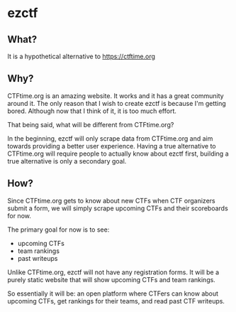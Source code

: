 # ezctf

## What?

It is a hypothetical alternative to https://ctftime.org

## Why?

CTFtime.org is an amazing website. It works and it has a great community
around it. The only reason that I wish to create ezctf is because I'm
getting bored. Although now that I think of it, it is too much effort.

That being said, what will be different from CTFtime.org?

In the beginning, ezctf will only scrape data from CTFtime.org and aim
towards providing a better user experience. Having a true alternative to
CTFtime.org will require people to actually know about ezctf first,
building a true alternative is only a secondary goal.

## How?

Since CTFtime.org gets to know about new CTFs when CTF organizers submit a
form, we will simply scrape upcoming CTFs and their scoreboards for now.

The primary goal for now is to see:

- upcoming CTFs
- team rankings
- past writeups

Unlike CTFtime.org, ezctf will not have any registration forms. It will be
a purely static website that will show upcoming CTFs and team rankings.

So essentially it will be: an open platform where CTFers can know about
upcoming CTFs, get rankings for their teams, and read past CTF writeups.

